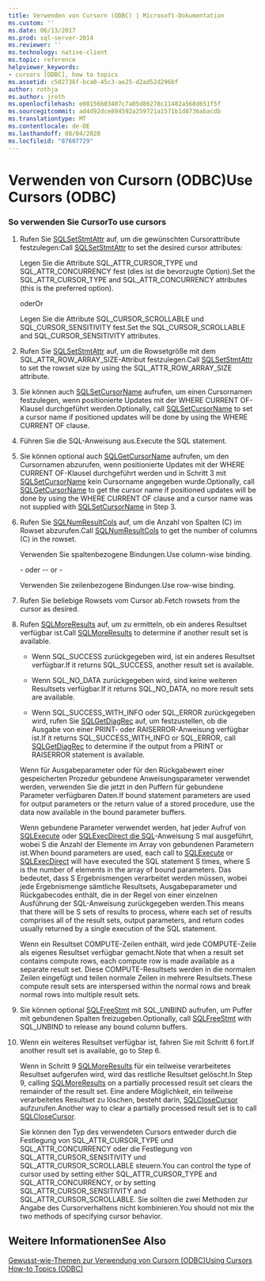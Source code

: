 ```yaml
---
title: Verwenden von Cursorn (ODBC) | Microsoft-Dokumentation
ms.custom: ''
ms.date: 06/13/2017
ms.prod: sql-server-2014
ms.reviewer: ''
ms.technology: native-client
ms.topic: reference
helpviewer_keywords:
- cursors [ODBC], how to topics
ms.assetid: c502736f-bca0-45c3-ae25-d2ad52d296bf
author: rothja
ms.author: jroth
ms.openlocfilehash: e08156b03407c7a05d86278c11482a568d651f5f
ms.sourcegitcommit: ad4d92dce894592a259721a1571b1d8736abacdb
ms.translationtype: MT
ms.contentlocale: de-DE
ms.lasthandoff: 08/04/2020
ms.locfileid: "87607729"
---
```

# <a name="use-cursors-odbc"></a><span data-ttu-id="74406-102">Verwenden von Cursorn (ODBC)</span><span class="sxs-lookup"><span data-stu-id="74406-102">Use Cursors (ODBC)</span></span>
    
### <a name="to-use-cursors"></a><span data-ttu-id="74406-103">So verwenden Sie Cursor</span><span class="sxs-lookup"><span data-stu-id="74406-103">To use cursors</span></span>  
  
1.  <span data-ttu-id="74406-104">Rufen Sie [SQLSetStmtAttr](../../native-client-odbc-api/sqlsetstmtattr.md) auf, um die gewünschten Cursorattribute festzulegen:</span><span class="sxs-lookup"><span data-stu-id="74406-104">Call [SQLSetStmtAttr](../../native-client-odbc-api/sqlsetstmtattr.md) to set the desired cursor attributes:</span></span>  
  
     <span data-ttu-id="74406-105">Legen Sie die Attribute SQL_ATTR_CURSOR_TYPE und SQL_ATTR_CONCURRENCY fest (dies ist die bevorzugte Option).</span><span class="sxs-lookup"><span data-stu-id="74406-105">Set the SQL_ATTR_CURSOR_TYPE and SQL_ATTR_CONCURRENCY attributes (this is the preferred option).</span></span>  
  
     <span data-ttu-id="74406-106">oder</span><span class="sxs-lookup"><span data-stu-id="74406-106">Or</span></span>  
  
     <span data-ttu-id="74406-107">Legen Sie die Attribute SQL_CURSOR_SCROLLABLE und SQL_CURSOR_SENSITIVITY fest.</span><span class="sxs-lookup"><span data-stu-id="74406-107">Set the SQL_CURSOR_SCROLLABLE and SQL_CURSOR_SENSITIVITY attributes.</span></span>  
  
2.  <span data-ttu-id="74406-108">Rufen Sie [SQLSetStmtAttr](../../native-client-odbc-api/sqlsetstmtattr.md) auf, um die Rowsetgröße mit dem SQL_ATTR_ROW_ARRAY_SIZE-Attribut festzulegen.</span><span class="sxs-lookup"><span data-stu-id="74406-108">Call [SQLSetStmtAttr](../../native-client-odbc-api/sqlsetstmtattr.md) to set the rowset size by using the SQL_ATTR_ROW_ARRAY_SIZE attribute.</span></span>  
  
3.  <span data-ttu-id="74406-109">Sie können auch [SQLSetCursorName](https://go.microsoft.com/fwlink/?LinkId=58406) aufrufen, um einen Cursornamen festzulegen, wenn positionierte Updates mit der WHERE CURRENT OF-Klausel durchgeführt werden.</span><span class="sxs-lookup"><span data-stu-id="74406-109">Optionally, call [SQLSetCursorName](https://go.microsoft.com/fwlink/?LinkId=58406) to set a cursor name if positioned updates will be done by using the WHERE CURRENT OF clause.</span></span>  
  
4.  <span data-ttu-id="74406-110">Führen Sie die SQL-Anweisung aus.</span><span class="sxs-lookup"><span data-stu-id="74406-110">Execute the SQL statement.</span></span>  
  
5.  <span data-ttu-id="74406-111">Sie können optional auch [SQLGetCursorName](../../native-client-odbc-api/sqlgetcursorname.md) aufrufen, um den Cursornamen abzurufen, wenn positionierte Updates mit der WHERE CURRENT OF-Klausel durchgeführt werden und in Schritt 3 mit [SQLSetCursorName](https://go.microsoft.com/fwlink/?LinkId=58406) kein Cursorname angegeben wurde.</span><span class="sxs-lookup"><span data-stu-id="74406-111">Optionally, call [SQLGetCursorName](../../native-client-odbc-api/sqlgetcursorname.md) to get the cursor name if positioned updates will be done by using the WHERE CURRENT OF clause and a cursor name was not supplied with [SQLSetCursorName](https://go.microsoft.com/fwlink/?LinkId=58406) in Step 3.</span></span>  
  
6.  <span data-ttu-id="74406-112">Rufen Sie [SQLNumResultCols](../../native-client-odbc-api/sqlnumresultcols.md) auf, um die Anzahl von Spalten (C) im Rowset abzurufen.</span><span class="sxs-lookup"><span data-stu-id="74406-112">Call [SQLNumResultCols](../../native-client-odbc-api/sqlnumresultcols.md) to get the number of columns (C) in the rowset.</span></span>  
  
     <span data-ttu-id="74406-113">Verwenden Sie spaltenbezogene Bindungen.</span><span class="sxs-lookup"><span data-stu-id="74406-113">Use column-wise binding.</span></span>  
  
     <span data-ttu-id="74406-114">\- oder -</span><span class="sxs-lookup"><span data-stu-id="74406-114">\- or -</span></span>  
  
     <span data-ttu-id="74406-115">Verwenden Sie zeilenbezogene Bindungen.</span><span class="sxs-lookup"><span data-stu-id="74406-115">Use row-wise binding.</span></span>  
  
7.  <span data-ttu-id="74406-116">Rufen Sie beliebige Rowsets vom Cursor ab.</span><span class="sxs-lookup"><span data-stu-id="74406-116">Fetch rowsets from the cursor as desired.</span></span>  
  
8.  <span data-ttu-id="74406-117">Rufen [SQLMoreResults](../../native-client-odbc-api/sqlmoreresults.md) auf, um zu ermitteln, ob ein anderes Resultset verfügbar ist.</span><span class="sxs-lookup"><span data-stu-id="74406-117">Call [SQLMoreResults](../../native-client-odbc-api/sqlmoreresults.md) to determine if another result set is available.</span></span>  
  
    -   <span data-ttu-id="74406-118">Wenn SQL_SUCCESS zurückgegeben wird, ist ein anderes Resultset verfügbar.</span><span class="sxs-lookup"><span data-stu-id="74406-118">If it returns SQL_SUCCESS, another result set is available.</span></span>  
  
    -   <span data-ttu-id="74406-119">Wenn SQL_NO_DATA zurückgegeben wird, sind keine weiteren Resultsets verfügbar.</span><span class="sxs-lookup"><span data-stu-id="74406-119">If it returns SQL_NO_DATA, no more result sets are available.</span></span>  
  
    -   <span data-ttu-id="74406-120">Wenn SQL_SUCCESS_WITH_INFO oder SQL_ERROR zurückgegeben wird, rufen Sie [SQLGetDiagRec](https://go.microsoft.com/fwlink/?LinkId=58402) auf, um festzustellen, ob die Ausgabe von einer PRINT- oder RAISERROR-Anweisung verfügbar ist.</span><span class="sxs-lookup"><span data-stu-id="74406-120">If it returns SQL_SUCCESS_WITH_INFO or SQL_ERROR, call [SQLGetDiagRec](https://go.microsoft.com/fwlink/?LinkId=58402) to determine if the output from a PRINT or RAISERROR statement is available.</span></span>  
  
     <span data-ttu-id="74406-121">Wenn für Ausgabeparameter oder für den Rückgabewert einer gespeicherten Prozedur gebundene Anweisungsparameter verwendet werden, verwenden Sie die jetzt in den Puffern für gebundene Parameter verfügbaren Daten.</span><span class="sxs-lookup"><span data-stu-id="74406-121">If bound statement parameters are used for output parameters or the return value of a stored procedure, use the data now available in the bound parameter buffers.</span></span>  
  
     <span data-ttu-id="74406-122">Wenn gebundene Parameter verwendet werden, hat jeder Aufruf von [SQLExecute](https://go.microsoft.com/fwlink/?LinkId=58400) oder [SQLExecDirect die SQL](https://go.microsoft.com/fwlink/?LinkId=58399)-Anweisung S mal ausgeführt, wobei S die Anzahl der Elemente im Array von gebundenen Parametern ist.</span><span class="sxs-lookup"><span data-stu-id="74406-122">When bound parameters are used, each call to [SQLExecute](https://go.microsoft.com/fwlink/?LinkId=58400) or [SQLExecDirect](https://go.microsoft.com/fwlink/?LinkId=58399) will have executed the SQL statement S times, where S is the number of elements in the array of bound parameters.</span></span> <span data-ttu-id="74406-123">Das bedeutet, dass S Ergebnismengen verarbeitet werden müssen, wobei jede Ergebnismenge sämtliche Resultsets, Ausgabeparameter und Rückgabecodes enthält, die in der Regel von einer einzelnen Ausführung der SQL-Anweisung zurückgegeben werden.</span><span class="sxs-lookup"><span data-stu-id="74406-123">This means that there will be S sets of results to process, where each set of results comprises all of the result sets, output parameters, and return codes usually returned by a single execution of the SQL statement.</span></span>  
  
     <span data-ttu-id="74406-124">Wenn ein Resultset COMPUTE-Zeilen enthält, wird jede COMPUTE-Zeile als eigenes Resultset verfügbar gemacht.</span><span class="sxs-lookup"><span data-stu-id="74406-124">Note that when a result set contains compute rows, each compute row is made available as a separate result set.</span></span> <span data-ttu-id="74406-125">Diese COMPUTE-Resultsets werden in die normalen Zeilen eingefügt und teilen normale Zeilen in mehrere Resultsets.</span><span class="sxs-lookup"><span data-stu-id="74406-125">These compute result sets are interspersed within the normal rows and break normal rows into multiple result sets.</span></span>  
  
9. <span data-ttu-id="74406-126">Sie können optional [SQLFreeStmt](../../native-client-odbc-api/sqlfreestmt.md) mit SQL_UNBIND aufrufen, um Puffer mit gebundenen Spalten freizugeben.</span><span class="sxs-lookup"><span data-stu-id="74406-126">Optionally, call [SQLFreeStmt](../../native-client-odbc-api/sqlfreestmt.md) with SQL_UNBIND to release any bound column buffers.</span></span>  
  
10. <span data-ttu-id="74406-127">Wenn ein weiteres Resultset verfügbar ist, fahren Sie mit Schritt 6 fort.</span><span class="sxs-lookup"><span data-stu-id="74406-127">If another result set is available, go to Step 6.</span></span>  
  
     <span data-ttu-id="74406-128">Wenn in Schritt 9 [SQLMoreResults](../../native-client-odbc-api/sqlmoreresults.md) für ein teilweise verarbeitetes Resultset aufgerufen wird, wird das restliche Resultset gelöscht.</span><span class="sxs-lookup"><span data-stu-id="74406-128">In Step 9, calling [SQLMoreResults](../../native-client-odbc-api/sqlmoreresults.md) on a partially processed result set clears the remainder of the result set.</span></span> <span data-ttu-id="74406-129">Eine andere Möglichkeit, ein teilweise verarbeitetes Resultset zu löschen, besteht darin, [SQLCloseCursor](../../native-client-odbc-api/sqlclosecursor.md) aufzurufen.</span><span class="sxs-lookup"><span data-stu-id="74406-129">Another way to clear a partially processed result set is to call [SQLCloseCursor](../../native-client-odbc-api/sqlclosecursor.md).</span></span>  
  
     <span data-ttu-id="74406-130">Sie können den Typ des verwendeten Cursors entweder durch die Festlegung von SQL_ATTR_CURSOR_TYPE und SQL_ATTR_CONCURRENCY oder die Festlegung von SQL_ATTR_CURSOR_SENSITIVITY und SQL_ATTR_CURSOR_SCROLLABLE steuern.</span><span class="sxs-lookup"><span data-stu-id="74406-130">You can control the type of cursor used by setting either SQL_ATTR_CURSOR_TYPE and SQL_ATTR_CONCURRENCY, or by setting SQL_ATTR_CURSOR_SENSITIVITY and SQL_ATTR_CURSOR_SCROLLABLE.</span></span> <span data-ttu-id="74406-131">Sie sollten die zwei Methoden zur Angabe des Cursorverhaltens nicht kombinieren.</span><span class="sxs-lookup"><span data-stu-id="74406-131">You should not mix the two methods of specifying cursor behavior.</span></span>  
  
## <a name="see-also"></a><span data-ttu-id="74406-132">Weitere Informationen</span><span class="sxs-lookup"><span data-stu-id="74406-132">See Also</span></span>  
 [<span data-ttu-id="74406-133">Gewusst-wie-Themen zur Verwendung von Cursorn &#40;ODBC&#41;</span><span class="sxs-lookup"><span data-stu-id="74406-133">Using Cursors How-to Topics &#40;ODBC&#41;</span></span>](using-cursors-how-to-topics-odbc.md)  
  
  
